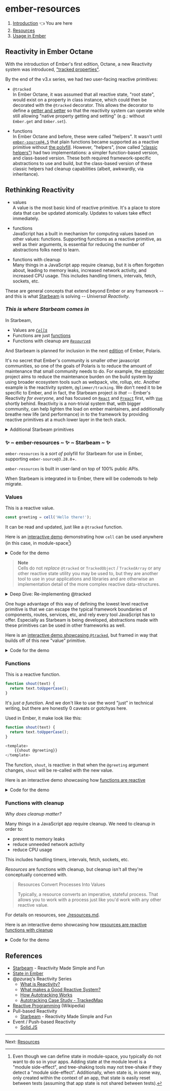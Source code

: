 <!-- vi: tabstop=4 noexpandtab -->

# ember-resources

1. [Introduction](./README.md) 👈 You are here
2. [Resources](./resources.md) 
3. [Usage in Ember](./ember.md)

<!--

- [x] have a README.md in the docs folder, which is the highest level overview of _reactivity_
  - [ ] how can we reframe reactive-primitives to be more portable?
			why do we care about them being more portable?
- [ ] on the ember.md page, show the "anatomy" of a few resources, pointing out the "reactive function", "reactive state", etc

-->



## Reactivity in Ember Octane

With the introduction of Ember's first edition, Octane, a new Reactivity system was introduced, ["tracked properties"](https://blog.emberjs.com/octane-is-here/#toc_glimmer-reactivity).

By the end of the v3.x series, we had _two_ user-facing reactive primitives:

- `@tracked`  
  In Ember Octane, it was assumed that all reactive state, "root state", 
  would exist on a property in class instance, 
  which could then be decorated with the `@tracked` decorator. 
  This allows the decorator to define a [getter and setter](https://github.com/tc39/proposal-decorators#class-auto-accessors) so that the reactivity system can operate while still allowing "native property getting and setting" (e.g.: without `Ember.get` and `Ember.set`).

- functions  
  In Ember Octane and before, these were called "helpers". It wasn't until [`ember-source@4.5`](https://blog.emberjs.com/ember-4-5-released) that plain functions became supported as a reactive primitive without [the polyfill](https://github.com/ember-polyfills/ember-functions-as-helper-polyfill). However, "helpers", (now called ["classic helpers"](https://guides.emberjs.com/v5.0.0/components/helper-functions/#toc_classic-helpers)) had two implementations: a simpler function-based version, and class-based version. These both required framework-specific abstractions to use and build, but the class-based version of these classic helpers had cleanup capabilities (albeit, awkwardly, via inheritance).

## Rethinking Reactivity

- values  
  A value is the most basic kind of reactive primitive. It's a place to store data that can be updated atomically. Updates to values take effect immediately.

- functions  
  JavaScript has a built in mechanism for computing values based on other values: functions. Supporting functions as a reactive primitive, as well as their arguments, is essential for reducing the number of abstractions folks need to learn. 

- functions with cleanup  
  Many things in a JavaScript app require cleanup, but it is often forgotten about, leading to memory leaks, increased network activity, and increased CPU usage. This includes handling timers, intervals, fetch, sockets, etc.
	

These are general concepts that extend beyond Ember or any framework -- and this is what [Starbeam](https://www.starbeamjs.com/) is solving -- _Universal Reactivity_.

### _This is where Starbeam comes in_


In Starbeam,
- Values are [_`Cell`s_](https://www.starbeamjs.com/guides/fundamentals/cells.html)
- Functions are just [functions](https://www.starbeamjs.com/guides/fundamentals/functions.html)
- Functions with cleanup are [_`Resource`s_](https://www.starbeamjs.com/guides/fundamentals/resources.html)

And Starbeam is planned for inclusion in the next [edition](https://emberjs.com/editions/) of Ember, Polaris.

It's no secret that Ember's community is smaller other javascript communities, so one of the goals of Polaris is to reduce the amount of maintenance that small community needs to do. For example, the [embroider](https://github.com/embroider-build/embroider/) project aims to reduce the maintenance burden on the build system by using broader ecosystem tools such as webpack, vite, rollup, etc. Another example is the reactivity system, `@glimmer/tracking`. We don't need it to be specific to Ember, and in fact, the Starbeam project _is that_ -- Ember's Reactivity _for everyone_, and has focused on [`React`](https://www.starbeamjs.com/frameworks/react/) and [`Preact`](https://www.starbeamjs.com/frameworks/preact/) first, with [`Vue`](https://github.com/starbeamjs/starbeam/tree/main/packages) shortly behind. Reactivity is a non-trivial system that, with bigger community, can help lighten the load on ember maintainers, and additionally breathe new life (and performance) in to the framework by providing reactive primitives at a much lower layer in the tech stack.

<details><summary>Additional Starbeam primitives</summary>

While starbeam includes the 3 primitives listed above, 
there are still two more primitives coming -- not just because Ember needs them, but because 
all of JavaScript needs them.

Those primitives are:
- modifiers  
  The building blocks are here to build modifiers already, as modifiers are a resource builder that receives an element as one of its arguments.
- services  
  The building blocks are here to build services already, as services are resources where their lifetime is tied to the application, rather than something more ephemeral, like a component.

</details>

### ✨ ~ ember-resources ~ ✨ ~ Starbeam ~ ✨

`ember-resources` is a _sort of_ polyfill for Starbeam for use in Ember, supporting `ember-source@3.28.0`+. 

`ember-resources` is built in user-land on top of 100% public APIs.

When Starbeam is integrated in to Ember, there will be codemods to help migrate.

### Values

This is a reactive value.
```js 
const greeting = cell('Hello there!');
```
It can be read and updated, just like a `@tracked` function.

Here is an [interactive demo](https://tutorial.glimdown.com/2-reactivity/1-values) demonstrating how `cell` can be used anywhere (in this case, in module-space[^module-space])

<details><summary>Code for the demo</summary>

```gjs
import { cell } from 'ember-resources';

const greeting = cell("Hello there!");

// Change the value after 3 seconds
setTimeout(() => {
	greeting.current = "General Kenobi!";
}, 3000);

<template>
	Greeting: {{greeting.current}}
</template>
```

</details>


[^module-space]: Even though we can define state in module-space, you typically do not want to do so in your apps. Adding state at the module level is a "module side-effect", and tree-shaking tools may not tree-shake if they detect a "module side-effect". Additionally, when state is, in some way, only created within the context of an app, that state is easily reset between tests (assuming that app state is not shared between tests).

> **Note** <br>
> Cells do not _replace_ `@tracked` or `TrackedObject` / `TrackedArray` or any other reactive state utility you may be used to, but they are another tool to use in your applications and libraries and are otherwise an implementation detail of the more complex reactive data-structures.

<details><summary>Deep Dive: Re-implementing @tracked</summary>

When framing reactivity in terms of "cells", the implementation of `@tracked` could be thought of as an abstraction around a `getter` and `setter`, backed by a private `cell`:

```js 
class Demo {
	#greeting = cell('Hello there!');

	get greeting() {
		return this.#greeting.current;
	}
	set greeting(value) {
		this.#greeting.set(value);
	}
}
```


And then actual implementation of the decorator, which abstracts the above, is only a handful of lines:

```js 
function tracked(target, key, descriptor) {
	let cache = new WeakMap();

	let getCell = (ctx) => {
		let reactiveValue = cache.get(ctx);

		if (!reactiveValue) {
			cache.set(ctx, reactiveValue = cell(descriptor.initializer?.()));
		}

		return reactiveValue;
	};

	return {
		get() {
			return getCell(this).current;
		},
		set(value) {
			getCell(this).set(value);
		}
	}
}
```

Note that this decorator style is using the [Stage 1 / Legacy Decorators](https://github.com/wycats/javascript-decorators/blob/e1bf8d41bfa2591d949dd3bbf013514c8904b913/README.md)

See also [`@babel/plugin-proposal-decorators`](https://babeljs.io/docs/babel-plugin-proposal-decorators#version)


</details>

One huge advantage of this way of defining the lowest level reactive primitive is that we can escape the typical framework boundaries of components, routes, services, etc, and rely every tool JavaScript has to offer. Especially as Starbeam is being developed, abstractions made with these primitives can be used in other frameworks as well.  


Here is an [interactive demo showcasing `@tracked`](https://tutorial.glimdown.com/2-reactivity/2-decorated-values), but framed in way that builds off of this new "value" primitive.

<details><summary>Code for the demo</summary>

```gjs
import { tracked } from '@glimmer/tracking';

class Demo {
	@tracked greeting = 'Hello there!';
}

const demo = new Demo();

// Change the value after 3 seconds
setTimeout(() => {
	demo.greeting = "General Kenobi!";
}, 3000);

<template>
	Greeting: {{demo.greeting}}
</template>
```

</details>

### Functions

This is a reactive function.

```js
function shout(text) {
  return text.toUpperCase();
}
```
It's _just a function_. And we don't like to use the word "just" in technical writing, but there are honestly 0 caveats or gotchyas here.

Used in Ember, it make look like this:
```js
function shout(text) {
  return text.toUpperCase();
}

<template>
	{{shout @greeting}}
</template>
```

The function, `shout`, is reactive: in that when the `@greeting` argument changes, `shout` will be re-called with the new value.


Here is an interactive demo showcasing how [functions are reactive](https://tutorial.glimdown.com/2-reactivity/4-functions)

<details><summary>Code for the demo</summary>

```gjs
import { cell } from 'ember-resources';

const greeting = cell("Hello there!");
const shout = (text) => text.toUpperCase();

// Change the value after 3 seconds
setTimeout(() => {
	greeting.current = "General Kenobi!";
}, 3000);

<template>
	Greeting: {{ (shout greeting.current) }}
</template>
```

</details>


### Functions with cleanup

_Why does cleanup matter?_

Many things in a JavaScript app require cleanup. We need to cleanup in order to:
- prevent to memory leaks
- reduce unneeded network activity 
- reduce CPU usage 

This includes handling timers, intervals, fetch, sockets, etc.

_Resources_ are functions with cleanup, but cleanup isn't all they're conceptually concerned with.

>
> Resources Convert Processes Into Values 
>
> Typically, a resource converts an imperative, stateful process.
> That allows you to work with a process just like you'd work with any other reactive value.
> 

For details on resources, see [./resources.md](./resources.md).

Here is an interactive demo showcasing how [resources are reactive functions with cleanup](https://tutorial.glimdown.com/2-reactivity/5-resources)

<details><summary>Code for the demo</summary>

```gjs 
import { resource, cell } from 'ember-resources';

const Clock = resource(({ on }) => {
	let time = cell(new Date());
	let interval = setInterval(() => time.current = new Date(), 1000);

	on.cleanup(() => clearInterval(interval));

	return () => time.current;
});

<template>
	It is: <time>{{Clock}}</time>
</template>
```

</details>


## References

- [Starbeam](https://www.starbeamjs.com/) - Reactivity Made Simple and Fun
- [State in Ember](https://guides.emberjs.com/v5.0.0/components/component-state-and-actions/#toc_tracked-properties)
- @pzuraq's Reactivity Series
  - [What is Reactivity?](https://www.pzuraq.com/blog/what-is-reactivity)
  - [What makes a Good Reactive System?](https://www.pzuraq.com/blog/what-makes-a-good-reactive-system)
  - [How Autotracking Works](https://www.pzuraq.com/blog/how-autotracking-works) 
  - [Autotracking Case Study - TrackedMap](https://www.pzuraq.com/blog/autotracking-case-study-trackedmap)
- [Reactive Programming](https://en.wikipedia.org/wiki/Reactive_programming) (Wikipedia)
- Pull-based Reactivity
  - [Starbeam](https://www.starbeamjs.com/) - Reactivity Made Simple and Fun
- Event / Push-based Reactivity
  - [Solid.JS](https://www.solidjs.com/guides/reactivity)


-----------------------------------


Next: [Resources](./resources.md) 
